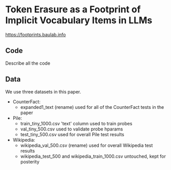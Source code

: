 # Token Erasure as a Footprint of Implicit Vocabulary Items in LLMs
https://footprints.baulab.info


## Code
Describe all the code 

## Data
We use three datasets in this paper. 

- CounterFact:
    - expanded1_text (rename) used for all of the CounterFact tests in the paper
- Pile:
    - train_tiny_1000.csv 'text' column used to train probes
    - val_tiny_500.csv used to validate probe hparams
    - test_tiny_500.csv used for overall Pile test results
- Wikipedia:
    - wikipedia_val_500.csv (rename) used for overall Wikipedia test results
    - wikipedia_test_500 and wikipedia_train_1000.csv untouched, kept for posterity
